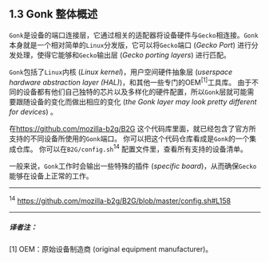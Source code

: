 ## 1.3 Gonk 整体概述

`Gonk`是设备的端口连接层，它通过相关的适配器将设备硬件与`Gecko`相连接。`Gonk`本身就是一个相对简单的`Linux`分发版，它可以将`Gecko`端口 (*Gecko Port*) 进行分发处理，使得它能够和`Gecko`输出层 (*Gecko porting layers*) 进行匹配。  

`Gonk`包括了`Linux`内核 (*Linux kernel*)，用户空间硬件抽象层 (*userspace hardware abstraction layer (HAL)*)，和其他一些专门的OEM<sup>[1]</sup>工具库。
由于不同的设备都有他们自己独特的芯片以及多样化的硬件配置，所以`Gonk`层就可能需要跟随设备的变化而做出相应的变化 (*the Gonk layer may look pretty different for devices*) 。  

在<https://github.com/mozilla-b2g/B2G> 这个代码库里面，就已经包含了官方所支持的不同设备所使用的`Gonk`端口。
你可以把这个代码仓库看成是`Gonk`的一个集成仓库。
你可以在`B2G/config.sh`<sup>14</sup> 配置文件里，查看所有支持的设备清单。  

一般来说，`Gonk`工作时会输出一些特殊的插件 (*specific board*)，从而确保`Gecko`能够在设备上正常的工作。

---

<sup>14</sup> <https://github.com/mozilla-b2g/B2G/blob/master/config.sh#L158>

---

##### 译者注：  
[1] OEM：原始设备制造商 (original equipment manufacturer)。
